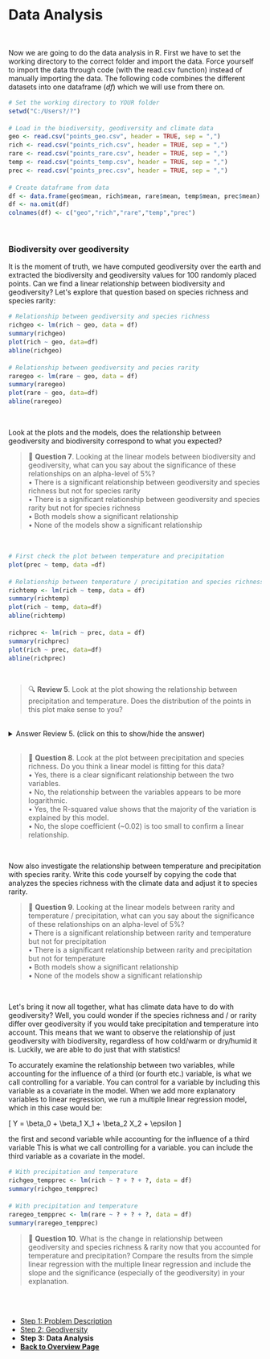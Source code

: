 # Data Analysis

<br />

Now we are going to do the data analysis in R. First we have to set the working directory to the correct folder and import the data. Force yourself to import the data through code (with the read.csv function) instead of manually importing the data. The following code combines the different datasets into one dataframe (*df*) which we will use from there on.

```R
# Set the working directory to YOUR folder
setwd("C:/Users?/?")

# Load in the biodiversity, geodiversity and climate data
geo <- read.csv("points_geo.csv", header = TRUE, sep = ",")
rich <- read.csv("points_rich.csv", header = TRUE, sep = ",")
rare <- read.csv("points_rare.csv", header = TRUE, sep = ",")
temp <- read.csv("points_temp.csv", header = TRUE, sep = ",")
prec <- read.csv("points_prec.csv", header = TRUE, sep = ",")

# Create dataframe from data
df <- data.frame(geo$mean, rich$mean, rare$mean, temp$mean, prec$mean)
df <- na.omit(df)
colnames(df) <- c("geo","rich","rare","temp","prec")
```

<br />

### Biodiversity over geodiversity

It is the moment of truth, we have computed geodiversity over the earth and extracted the biodiversity and geodiversity values for 100 randomly placed points. Can we find a linear relationship between biodiversity and geodiversity? Let's explore that question based on species richness and species rarity:

```R
# Relationship between geodiversity and species richness
richgeo <- lm(rich ~ geo, data = df)
summary(richgeo)
plot(rich ~ geo, data=df)
abline(richgeo)

# Relationship between geodiversity and pecies rarity
raregeo <- lm(rare ~ geo, data = df)
summary(raregeo)
plot(rare ~ geo, data=df)
abline(raregeo)
```

<br />

Look at the plots and the models, does the relationship between geodiversity and biodiversity correspond to what you expected?

> 📝 **Question 7**. Looking at the linear models between biodiversity and geodiversity, what can you say about the significance of these relationships on an alpha-level of 5%?
> <br />
> • There is a significant relationship between geodiversity and species richness but not for species rarity <br />
> • There is a significant relationship between geodiversity and species rarity but not for species richness <br />
> • Both models show a significant relationship <br />
> • None of the models show a significant relationship <br />

<br />

```R
# First check the plot between temperature and precipitation
plot(prec ~ temp, data =df)

# Relationship between temperature / precipitation and species richness
richtemp <- lm(rich ~ temp, data = df)
summary(richtemp)
plot(rich ~ temp, data=df)
abline(richtemp)

richprec <- lm(rich ~ prec, data = df)
summary(richprec)
plot(rich ~ prec, data=df)
abline(richprec)
```

<br />

> 🔍 **Review 5**. Look at the plot showing the relationship between precipitation and temperature. Does the distribution of the points in this plot make sense to you? <br />

<br />
<details>
<summary>Answer Review 5. (click on this to show/hide the answer)</summary>
Yes, the distribution of the point cloud is consistent with the possible climate that we observe on earth. Look at the picture underneath explaining the different biomes by the combination of precipitation and temperature. The point cloud follows the same kind of 'triangular' shape. High values of precipitation do not really occur at low temperatures for instance.
<br />
<div align="center">
  <img src="biomes_climate.jpg" alt="biomes" width="500" height="500">
  <br />
  <em>Figure 4. Distribution of biomes over precipitation and temperature gradients.</em>
</div>
</details>
<br />


> 📝 **Question 8**. Look at the plot between precipitation and species richness. Do you think a linear model is fitting for this data?
> <br />
> • Yes, there is a clear significant relationship between the two variables. <br />
> • No, the relationship between the variables appears to be more logarithmic.  <br />
> • Yes, the R-squared value shows that the majority of the variation is explained by this model. <br />
> • No, the slope coefficient (~0.02) is too small to confirm a linear relationship. <br />

<br />

Now also investigate the relationship between temperature and precipitation with species rarity. Write this code yourself by copying the code that analyzes the species richness with the climate data and adjust it to species rarity.

> 📝 **Question 9**. Looking at the linear models between rarity and temperature / precipitation, what can you say about the significance of these relationships on an alpha-level of 5%?
> <br />
> • There is a significant relationship between rarity and temperature but not for precipitation <br />
> • There is a significant relationship between rarity and precipitation but not for temperature <br />
> • Both models show a significant relationship <br />
> • None of the models show a significant relationship <br />

<br />

Let's bring it now all together, what has climate data have to do with geodiversity? Well, you could wonder if the species richness and / or rarity differ over geodiversity if you would take precipitation and temperature into account. This means that we want to observe the relationship of just geodiversity with biodiversity, regardless of how cold/warm or dry/humid it is. Luckily, we are able to do just that with statistics! 

To accurately examine the relationship between two variables, while accounting for the influence of a third (or fourth etc.) variable, is what we call controlling for a variable. You can control for a variable by including this variable as a covariate in the model. When we add more explanatory variables to linear regression, we run a multiple linear regression model, which in this case would be:

[ Y = \beta_0 + \beta_1 X_1 + \beta_2 X_2 + \epsilon ]

the first and second variable while accounting for the influence of a third variable
This is what we call controlling for a variable. you can include the third variable as a covariate in the model.


```R
# With precipitation and temperature
richgeo_tempprec <- lm(rich ~ ? + ? + ?, data = df)
summary(richgeo_tempprec)

# With precipitation and temperature
raregeo_tempprec <- lm(rare ~ ? + ? + ?, data = df)
summary(raregeo_tempprec)
```

> 📝 **Question 10**. What is the change in relationship between geodiversity and species richness & rarity now that you accounted for temperature and precipitation? Compare the results from the simple linear regression with the multiple linear regression and include the slope and the significance (especially of the geodiversity) in your explanation.

<br />
<br />


<nav>
  <ul>
    <li><a href="geodiversity.html">Step 1: Problem Description</a></li>
    <li><a href="geodiversity.html">Step 2: Geodiversity</a></li>
    <li><strong>Step 3: Data Analysis</strong></li>
    <li><a href="../"><b>Back to Overview Page</b></a></li>
  </ul>
</nav>


